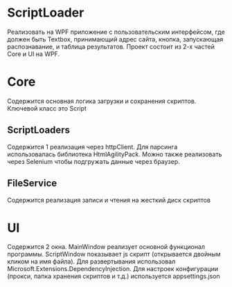 # ScriptLoader
Реализовать на WPF приложение с пользовательским интерфейсом, где должен быть Textbox, принимающий адрес сайта, кнопка, запускающая распознавание, и таблица результатов. 
Проект состоит из 2-х частей Core и UI на WPF.
# Core
Содержится основная логика загрузки и сохранения скриптов.
Ключевой класс это Script
## ScriptLoaders
Содержится 1 реализация через httpClient. Для парсинга использовалась библиотека HtmlAgilityPack. Можно также реализовать через Selenium чтобы подгружать данные через браузер.
## FileService
Содержится реализация записи и чтения на жесткий диск скриптов

# UI
Содержится 2 окна. MainWindow реализует основной функционал программы. ScriptWindow показывает js скрипт (открывается двойным кликом на имя файла).
Для развертывания использовал Microsoft.Extensions.DependencyInjection. Для настроек конфигурации (прокси, папка хранения скриптов и т.д.) используется appsettings.json 
